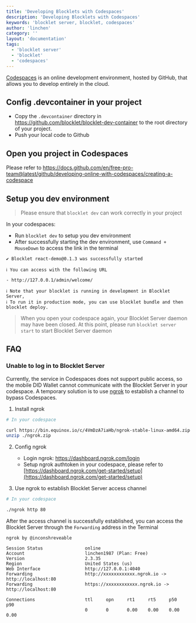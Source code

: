 ```yaml
---
title: 'Developing Blocklets with Codespaces'
description: 'Developing Blocklets with Codespaces'
keywords: 'blocklet server, blocklet, codespaces'
author: 'linchen'
category: ''
layout: 'documentation'
tags:
  - 'blocklet server'
  - 'blocklet'
  - 'codespaces'
---
```


[Codespaces](https://docs.github.com/en/free-pro-team@latest/github/developing-online-with-codespaces/about-codespaces) is an online development environment, hosted by GitHub, that allows you to develop entirely in the cloud.

## Config .devcontainer in your project
- Copy the `.devcontainer` directory in https://github.com/blocklet/blocklet-dev-container to the root directory of your project.
- Push your local code to Github

## Open you project in Codespaces
Please refer to https://docs.github.com/en/free-pro-team@latest/github/developing-online-with-codespaces/creating-a-codespace

## Setup you dev environment

> Please ensure that `blocklet dev` can work correctly in your project

In your codespaces:

- Run `blocklet dev` to setup you dev environment
- After successfully starting the dev environment, use `Command + MouseDown` to access the link in the terminal

```
✔ Blocklet react-demo@0.1.3 was successfully started

ℹ You can access with the following URL

- http://127.0.0.1/admin/welcome/

ℹ Note that your blocklet is running in development in Blocklet Server,
ℹ To run it in production mode, you can use blocklet bundle and then blocklet deploy.
```

> When you open your codespace again, your Blocklet Server daemon may have been closed. At this point, please run `blocklet server start` to start Blocklet Server daemon

## FAQ

### Unable to log in to Blocklet Server

Currently, the service in Codespaces does not support public access, so the mobile DID Wallet cannot communicate with the Blocklet Server in your codespace. A temporary solution is to use [ngrok](https://ngrok.com/) to establish a channel to bypass Codespaces.

1. Install ngrok

```bash
# In your codespace

curl https://bin.equinox.io/c/4VmDzA7iaHb/ngrok-stable-linux-amd64.zip -o ngrok.zip
unzip ./ngrok.zip
```

2. Config ngrok
    - Login ngrok: https://dashboard.ngrok.com/login
    - Setup ngrok authtoken in your codespace, please refer to [https://dashboard.ngrok.com/get-started/setup](https://dashboard.ngrok.com/get-started/setup)

3. Use ngrok to establish Blocklet Server access channel

```bash
# In your codespace

./ngrok http 80
```

After the access channel is successfully established, you can access the Blocklet Server through the `Forwarding` address in the Terminal

```
ngrok by @inconshreveable

Session Status                online
Account                       linchen1987 (Plan: Free)
Version                       2.3.35
Region                        United States (us)
Web Interface                 http://127.0.0.1:4040
Forwarding                    http://xxxxxxxxxxxx.ngrok.io -> http://localhost:80
Forwarding                    https://xxxxxxxxxxxx.ngrok.io -> http://localhost:80

Connections                   ttl     opn     rt1     rt5     p50     p90
                              0       0       0.00    0.00    0.00    0.00
```
